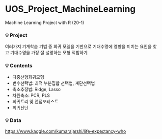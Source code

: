 # UOS_Project_MachineLearning
Machine Learning Project with R (20-1)

### 💡 Project
여러가지 기계학습 기법 중 회귀 모델을 기반으로 기대수명에 영향을 미치는 요인을 찾고 기대수명을 가장 잘 설명하는 모형 적합하기 

### 💡 Contents
* 다중선형회귀모형
* 변수선택법: 최적 부분집합 선택법, 계단선택법
* 축소추정법: Ridge, Lasso
* 차원축소: PCR, PLS
* 회귀트리 및 랜덤포레스트 
* 회귀진단 

### 💡 Data 
https://www.kaggle.com/kumarajarshi/life-expectancy-who
